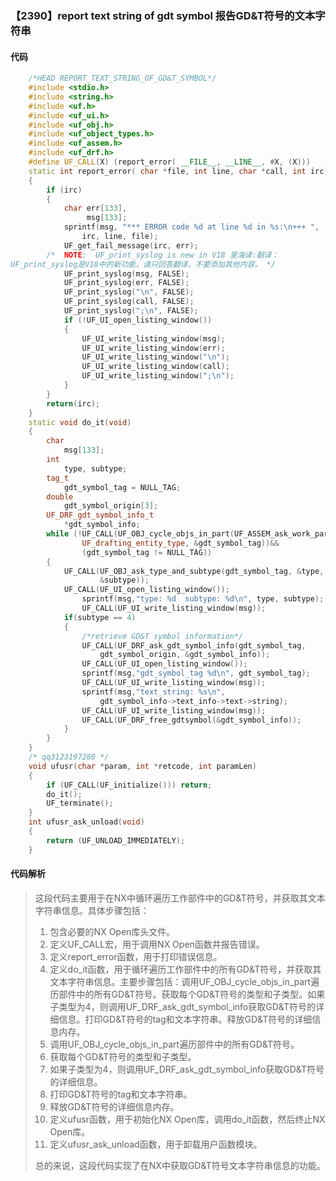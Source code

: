 ### 【2390】report text string of gdt symbol 报告GD&T符号的文本字符串

#### 代码

```cpp
    /*HEAD REPORT_TEXT_STRING_OF_GD&T_SYMBOL*/  
    #include <stdio.h>  
    #include <string.h>  
    #include <uf.h>  
    #include <uf_ui.h>  
    #include <uf_obj.h>  
    #include <uf_object_types.h>  
    #include <uf_assem.h>  
    #include <uf_drf.h>  
    #define UF_CALL(X) (report_error( __FILE__, __LINE__, #X, (X)))  
    static int report_error( char *file, int line, char *call, int irc)  
    {  
        if (irc)  
        {  
            char err[133],  
                 msg[133];  
            sprintf(msg, "*** ERROR code %d at line %d in %s:\n+++ ",  
                irc, line, file);  
            UF_get_fail_message(irc, err);  
        /*  NOTE:  UF_print_syslog is new in V18 里海译:翻译：
UF_print_syslog是V18中的新功能，请只回答翻译，不要添加其他内容。 */  
            UF_print_syslog(msg, FALSE);  
            UF_print_syslog(err, FALSE);  
            UF_print_syslog("\n", FALSE);  
            UF_print_syslog(call, FALSE);  
            UF_print_syslog(";\n", FALSE);  
            if (!UF_UI_open_listing_window())  
            {  
                UF_UI_write_listing_window(msg);  
                UF_UI_write_listing_window(err);  
                UF_UI_write_listing_window("\n");  
                UF_UI_write_listing_window(call);  
                UF_UI_write_listing_window(";\n");  
            }  
        }  
        return(irc);  
    }  
    static void do_it(void)  
    {  
        char  
            msg[133];  
        int  
            type, subtype;  
        tag_t  
            gdt_symbol_tag = NULL_TAG;  
        double  
            gdt_symbol_origin[3];  
        UF_DRF_gdt_symbol_info_t  
            *gdt_symbol_info;  
        while (!UF_CALL(UF_OBJ_cycle_objs_in_part(UF_ASSEM_ask_work_part(),  
                UF_drafting_entity_type, &gdt_symbol_tag))&&  
                (gdt_symbol_tag != NULL_TAG))  
        {  
            UF_CALL(UF_OBJ_ask_type_and_subtype(gdt_symbol_tag, &type,  
                    &subtype));  
            UF_CALL(UF_UI_open_listing_window());  
                sprintf(msg,"type: %d  subtype: %d\n", type, subtype);  
                UF_CALL(UF_UI_write_listing_window(msg));  
            if(subtype == 4)  
            {  
                /*retrieve GD&T symbol information*/  
                UF_CALL(UF_DRF_ask_gdt_symbol_info(gdt_symbol_tag,  
                    gdt_symbol_origin, &gdt_symbol_info));  
                UF_CALL(UF_UI_open_listing_window());  
                sprintf(msg,"gdt_symbol_tag %d\n", gdt_symbol_tag);  
                UF_CALL(UF_UI_write_listing_window(msg));  
                sprintf(msg,"text_string: %s\n",  
                    gdt_symbol_info->text_info->text->string);  
                UF_CALL(UF_UI_write_listing_window(msg));  
                UF_CALL(UF_DRF_free_gdtsymbol(&gdt_symbol_info));  
            }  
        }  
    }  
    /* qq3123197280 */  
    void ufusr(char *param, int *retcode, int paramLen)  
    {  
        if (UF_CALL(UF_initialize())) return;  
        do_it();  
        UF_terminate();  
    }  
    int ufusr_ask_unload(void)  
    {  
        return (UF_UNLOAD_IMMEDIATELY);  
    }

```

#### 代码解析

> 这段代码主要用于在NX中循环遍历工作部件中的GD&T符号，并获取其文本字符串信息。具体步骤包括：
>
> 1. 包含必要的NX Open库头文件。
> 2. 定义UF_CALL宏，用于调用NX Open函数并报告错误。
> 3. 定义report_error函数，用于打印错误信息。
> 4. 定义do_it函数，用于循环遍历工作部件中的所有GD&T符号，并获取其文本字符串信息。主要步骤包括：调用UF_OBJ_cycle_objs_in_part遍历部件中的所有GD&T符号。获取每个GD&T符号的类型和子类型。如果子类型为4，则调用UF_DRF_ask_gdt_symbol_info获取GD&T符号的详细信息。打印GD&T符号的tag和文本字符串。释放GD&T符号的详细信息内存。
> 5. 调用UF_OBJ_cycle_objs_in_part遍历部件中的所有GD&T符号。
> 6. 获取每个GD&T符号的类型和子类型。
> 7. 如果子类型为4，则调用UF_DRF_ask_gdt_symbol_info获取GD&T符号的详细信息。
> 8. 打印GD&T符号的tag和文本字符串。
> 9. 释放GD&T符号的详细信息内存。
> 10. 定义ufusr函数，用于初始化NX Open库，调用do_it函数，然后终止NX Open库。
> 11. 定义ufusr_ask_unload函数，用于卸载用户函数模块。
>
> 总的来说，这段代码实现了在NX中获取GD&T符号文本字符串信息的功能。
>
